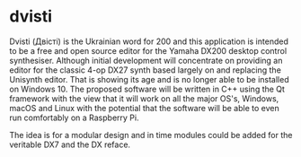 # dvisti
Dvisti (Двісті) is the Ukrainian word for 200 and this application is intended to be a free and open source editor for the Yamaha DX200 desktop control synthesiser. Although initial development will concentrate on providing an editor for the classic 4-op DX27 synth based largely on and replacing the Unisynth editor. That is showing its age and is no longer able to be installed on Windows 10. The proposed software will be written in C++ using the Qt framework with the view that it will work on all the major OS's, Windows, macOS and Linux with the potential that the software will be able to even run comfortably on a Raspberry Pi. 

The idea is for a modular design and in time modules could be added for the veritable DX7 and the DX reface. 
